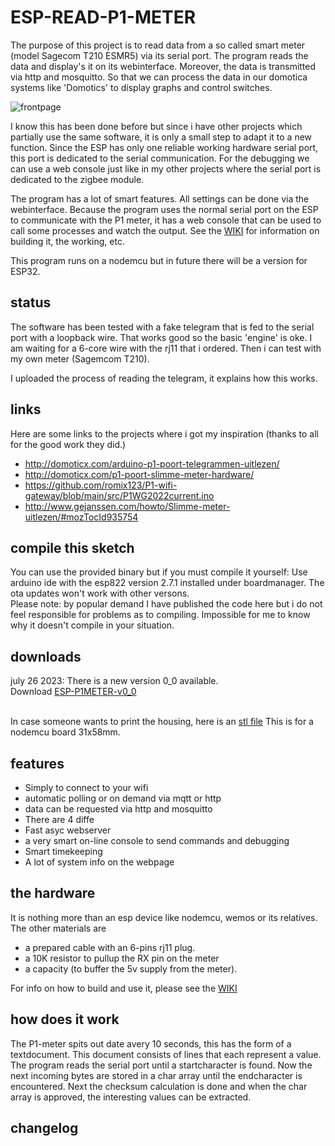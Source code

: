 # ESP-READ-P1-METER

The purpose of this project is to read data from a so called smart meter (model Sagecom T210 ESMR5) via its serial port. The program reads the data and display's it on its webinterface. Moreover,  the data is transmitted via http and mosquitto. So that we can process the data in our domotica systems like 'Domotics' to display graphs and control switches.<br>

![frontpage](https://github.com/patience4711/ESP-READ-P1-METER/assets/12282915/bb65cf1f-f6bf-4e1c-ae48-c379628f3a7a)<br>

I know this has been done before but since i have other projects which partially use the same software, it is only a small step to adapt it to a new function. Since the ESP has only one reliable working hardware serial port, this port is dedicated to the serial communication. For the debugging we can use a web console just like in my other projects where the serial port is dedicated to the zigbee module.

The program has a lot of smart features. All settings can be done via the webinterface. Because the program uses the normal serial port on the ESP to communicate with the P1 meter, it has a web console that can be used to call some processes and watch the output. 
See the [WIKI](https://github.com/patience4711/ESP-READ-P1-METER/wiki/GENERAL) for information on building it, the working, etc. 

This program runs on a nodemcu but in future there will be a version for ESP32.

## status
The software has been tested with a fake telegram that is fed to the serial port with a loopback wire. That works good so the basic 'engine' is oke. I am waiting for a 6-core wire with the rj11 that i ordered. Then i can test with my own meter (Sagemcom T210).

I uploaded the process of reading the telegram, it explains how this works.

## links
Here are some links to the projects where i got my inspiration (thanks to all for the good work they did.)
 * http://domoticx.com/arduino-p1-poort-telegrammen-uitlezen/
 * http://domoticx.com/p1-poort-slimme-meter-hardware/
 * https://github.com/romix123/P1-wifi-gateway/blob/main/src/P1WG2022current.ino
 * http://www.gejanssen.com/howto/Slimme-meter-uitlezen/#mozTocId935754

## compile this sketch
You can use the provided binary but if you must compile it yourself: Use arduino ide with the esp822 version 2.7.1 installed under boardmanager. The ota updates won't work with other versons.
<br>Please note: by popular demand I have published the code here but i do not feel responsible for problems as to compiling. Impossible for me to know why it doesn't compile in your situation.

## downloads
july 26 2023: There is a new version 0_0 available.<br> 
Download [ESP-P1METER-v0_0](hn)<br>

<br>In case someone wants to print the housing, here is an [stl file](https://github.com/patience4711/read-APSystems-YC600-QS1-DS3/blob/main/ESP-ECU-housing.zip)
This is for a nodemcu board 31x58mm.

## features
- Simply to connect to your wifi
- automatic polling or on demand via mqtt or http
- data can be requested via http and mosquitto
- There are 4 diffe
- Fast asyc webserver
- a very smart on-line console to send commands and debugging
- Smart timekeeping
- A lot of system info on the webpage

## the hardware
It is nothing more than an esp device like nodemcu, wemos or its relatives. The other materials are
- a prepared cable with an 6-pins rj11 plug.
- a 10K resistor to pullup the RX pin on the meter
- a capacity (to buffer the 5v supply from the meter).

For info on how to build and use it, please see the <a href='https://github.com/patience4711/read-APSystems-YC600-QS1-DS3/wiki'>WIKI</a>

## how does it work
The P1-meter spits out date avery 10 seconds, this has the form of a textdocument. This document consists of lines that each represent a value.
The program reads the serial port until a startcharacter is found. Now the next incoming bytes are stored in a char array until the endcharacter is encountered. 
Next the checksum calculation is done and when the char array is approved, the interesting values can be extracted.

## changelog ##
